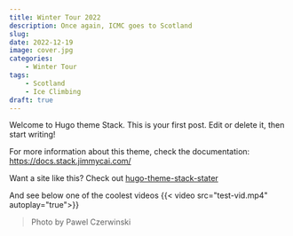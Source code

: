 ```yaml
---
title: Winter Tour 2022
description: Once again, ICMC goes to Scotland
slug: 
date: 2022-12-19
image: cover.jpg
categories:
    - Winter Tour
tags:
    - Scotland
    - Ice Climbing
draft: true
---
```


Welcome to Hugo theme Stack. This is your first post. Edit or delete it, then start writing!

For more information about this theme, check the documentation: https://docs.stack.jimmycai.com/

Want a site like this? Check out [hugo-theme-stack-stater](https://github.com/CaiJimmy/hugo-theme-stack-starter)

And see below one of the coolest videos
{{< video src="test-vid.mp4" autoplay="true">}}

> Photo by Pawel Czerwinski